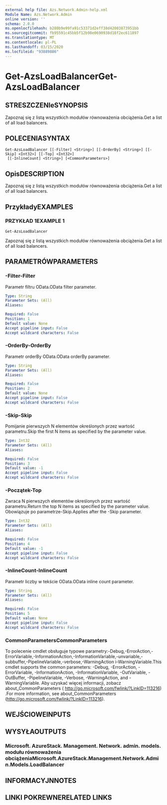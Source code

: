 ```yaml
---
external help file: Azs.Network.Admin-help.xml
Module Name: Azs.Network.Admin
online version: ''
schema: 2.0.0
ms.openlocfilehash: b280b9e99fa91c53371d2eff38d42003873951bb
ms.sourcegitcommit: fb95591c45bb5f12b98e0690938d18f2ec611897
ms.translationtype: MT
ms.contentlocale: pl-PL
ms.lasthandoff: 03/15/2020
ms.locfileid: "93889886"
---
```

# <span data-ttu-id="3dac1-101">Get-AzsLoadBalancer</span><span class="sxs-lookup"><span data-stu-id="3dac1-101">Get-AzsLoadBalancer</span></span>

## <span data-ttu-id="3dac1-102">STRESZCZENIe</span><span class="sxs-lookup"><span data-stu-id="3dac1-102">SYNOPSIS</span></span>
<span data-ttu-id="3dac1-103">Zapoznaj się z listą wszystkich modułów równoważenia obciążenia.</span><span class="sxs-lookup"><span data-stu-id="3dac1-103">Get a list of all load balancers.</span></span>

## <span data-ttu-id="3dac1-104">POLECENIA</span><span class="sxs-lookup"><span data-stu-id="3dac1-104">SYNTAX</span></span>

```
Get-AzsLoadBalancer [[-Filter] <String>] [[-OrderBy] <String>] [[-Skip] <Int32>] [[-Top] <Int32>]
 [[-InlineCount] <String>] [<CommonParameters>]
```

## <span data-ttu-id="3dac1-105">Opis</span><span class="sxs-lookup"><span data-stu-id="3dac1-105">DESCRIPTION</span></span>
<span data-ttu-id="3dac1-106">Zapoznaj się z listą wszystkich modułów równoważenia obciążenia.</span><span class="sxs-lookup"><span data-stu-id="3dac1-106">Get a list of all load balancers.</span></span>

## <span data-ttu-id="3dac1-107">Przykłady</span><span class="sxs-lookup"><span data-stu-id="3dac1-107">EXAMPLES</span></span>

### <span data-ttu-id="3dac1-108">PRZYKŁAD 1</span><span class="sxs-lookup"><span data-stu-id="3dac1-108">EXAMPLE 1</span></span>
```
Get-AzsLoadBalancer
```

<span data-ttu-id="3dac1-109">Zapoznaj się z listą wszystkich modułów równoważenia obciążenia.</span><span class="sxs-lookup"><span data-stu-id="3dac1-109">Get a list of all load balancers.</span></span>

## <span data-ttu-id="3dac1-110">PARAMETRÓW</span><span class="sxs-lookup"><span data-stu-id="3dac1-110">PARAMETERS</span></span>

### <span data-ttu-id="3dac1-111">-Filter</span><span class="sxs-lookup"><span data-stu-id="3dac1-111">-Filter</span></span>
<span data-ttu-id="3dac1-112">Parametr filtru OData.</span><span class="sxs-lookup"><span data-stu-id="3dac1-112">OData filter parameter.</span></span>

```yaml
Type: String
Parameter Sets: (All)
Aliases:

Required: False
Position: 1
Default value: None
Accept pipeline input: False
Accept wildcard characters: False
```

### <span data-ttu-id="3dac1-113">-OrderBy</span><span class="sxs-lookup"><span data-stu-id="3dac1-113">-OrderBy</span></span>
<span data-ttu-id="3dac1-114">Parametr orderBy OData.</span><span class="sxs-lookup"><span data-stu-id="3dac1-114">OData orderBy parameter.</span></span>

```yaml
Type: String
Parameter Sets: (All)
Aliases:

Required: False
Position: 2
Default value: None
Accept pipeline input: False
Accept wildcard characters: False
```

### <span data-ttu-id="3dac1-115">-Skip</span><span class="sxs-lookup"><span data-stu-id="3dac1-115">-Skip</span></span>
<span data-ttu-id="3dac1-116">Pomijanie pierwszych N elementów określonych przez wartość parametru.</span><span class="sxs-lookup"><span data-stu-id="3dac1-116">Skip the first N items as specified by the parameter value.</span></span>

```yaml
Type: Int32
Parameter Sets: (All)
Aliases:

Required: False
Position: 3
Default value: -1
Accept pipeline input: False
Accept wildcard characters: False
```

### <span data-ttu-id="3dac1-117">-Początek</span><span class="sxs-lookup"><span data-stu-id="3dac1-117">-Top</span></span>
<span data-ttu-id="3dac1-118">Zwraca N pierwszych elementów określonych przez wartość parametru.</span><span class="sxs-lookup"><span data-stu-id="3dac1-118">Return the top N items as specified by the parameter value.</span></span>
<span data-ttu-id="3dac1-119">Obowiązuje po parametrze-Skip.</span><span class="sxs-lookup"><span data-stu-id="3dac1-119">Applies after the -Skip parameter.</span></span>

```yaml
Type: Int32
Parameter Sets: (All)
Aliases:

Required: False
Position: 4
Default value: -1
Accept pipeline input: False
Accept wildcard characters: False
```

### <span data-ttu-id="3dac1-120">-InlineCount</span><span class="sxs-lookup"><span data-stu-id="3dac1-120">-InlineCount</span></span>
<span data-ttu-id="3dac1-121">Parametr liczby w tekście OData.</span><span class="sxs-lookup"><span data-stu-id="3dac1-121">OData inline count parameter.</span></span>

```yaml
Type: String
Parameter Sets: (All)
Aliases:

Required: False
Position: 5
Default value: None
Accept pipeline input: False
Accept wildcard characters: False
```

### <span data-ttu-id="3dac1-122">CommonParameters</span><span class="sxs-lookup"><span data-stu-id="3dac1-122">CommonParameters</span></span>
<span data-ttu-id="3dac1-123">To polecenie cmdlet obsługuje typowe parametry:-Debug,-ErrorAction,-ErrorVariable,-InformationAction,-InformationVariable,-unvariable,-subbuffer,-PipelineVariable,-verbose,-WarningAction i-WarningVariable.</span><span class="sxs-lookup"><span data-stu-id="3dac1-123">This cmdlet supports the common parameters: -Debug, -ErrorAction, -ErrorVariable, -InformationAction, -InformationVariable, -OutVariable, -OutBuffer, -PipelineVariable, -Verbose, -WarningAction, and -WarningVariable.</span></span> <span data-ttu-id="3dac1-124">Aby uzyskać więcej informacji, zobacz about_CommonParameters ( http://go.microsoft.com/fwlink/?LinkID=113216) .</span><span class="sxs-lookup"><span data-stu-id="3dac1-124">For more information, see about_CommonParameters (http://go.microsoft.com/fwlink/?LinkID=113216).</span></span>

## <span data-ttu-id="3dac1-125">WEJŚCIOWE</span><span class="sxs-lookup"><span data-stu-id="3dac1-125">INPUTS</span></span>

## <span data-ttu-id="3dac1-126">WYSYŁA</span><span class="sxs-lookup"><span data-stu-id="3dac1-126">OUTPUTS</span></span>

### <span data-ttu-id="3dac1-127">Microsoft. AzureStack. Management. Network. admin. models. modułu równoważenia obciążenia</span><span class="sxs-lookup"><span data-stu-id="3dac1-127">Microsoft.AzureStack.Management.Network.Admin.Models.LoadBalancer</span></span>

## <span data-ttu-id="3dac1-128">INFORMACYJN</span><span class="sxs-lookup"><span data-stu-id="3dac1-128">NOTES</span></span>

## <span data-ttu-id="3dac1-129">LINKI POKREWNE</span><span class="sxs-lookup"><span data-stu-id="3dac1-129">RELATED LINKS</span></span>
